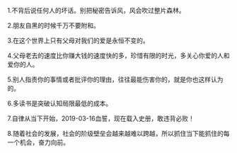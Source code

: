 1.不背后说任何人的坏话。别把秘密告诉风，风会吹过整片森林。

2.朋友自黑的时候千万不要附和。

3.在这个世界上只有父母对我们的爱是永恒不变的。

4.父母老去的速度比你赚大钱的速度快的多，珍惜有限的时光，多关心你爱的人和爱你的人。

5.别人指责你的事情或者批评你的理由，往往最能伤害你的，就是你也这样认为的。

6.多读书是突破认知局限最低的成本。

7.自律从当下开始，2019-03-16血誓，现在载入史册，敢违背必败！

8.随着社会的发展，社会的阶级壁垒会越来越难以跨越，所以抓住当下能抓住的每一个机会，奋力向前。

